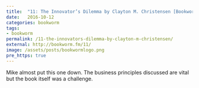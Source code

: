 ```yaml
---
title:  "11: The Innovator’s Dilemma by Clayton M. Christensen [Bookworm]"
date:   2016-10-12
categories: bookworm
tags:
- bookworm
permalink: /11-the-innovators-dilemma-by-clayton-m-christensen/
external: http://bookworm.fm/11/
image: /assets/posts/bookwormlogo.png
pre_https: true
---
```

Mike almost put this one down. The business principles discussed are vital but the book itself was a challenge.
<!--more-->